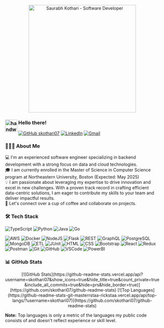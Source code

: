 <p align="center">
  <img src="https://github.com/user-attachments/assets/c2faa6ed-90b8-43d5-8b77-4e6f9e77e571" alt="Saurabh Kothari - Software Developer" height="350" width="auto" />
</p>

### <img alt="handwavegif" src="https://user-images.githubusercontent.com/39513876/112366216-8cfe7400-8cfe-11eb-8116-7d3dbae20e97.gif" width="40" align="left"/> Hello there!
[![GitHub skothari07](https://img.shields.io/github/followers/skothari07?label=follow&style=social)](https://github.com/skothari07) 
<a href="https://www.linkedin.com/in/saurabh-kothari110599/"><img alt="LinkedIn" src="https://img.shields.io/badge/linkedin%20-%230077B5.svg?&style=flat&logo=linkedin&logoColor=white"/></a> 
<a href="mailto:kothari.sau@northeastern.edu"><img alt="Gmail" src="https://img.shields.io/badge/Gmail-D14836?style=flat&logo=gmail&logoColor=white"/></a>

### 👨🏻‍💻 About Me

💻 I'm an experienced software engineer specializing in backend development with a strong focus on data and cloud technologies.  
🎓 I am currently enrolled in the Master of Science in Computer Science program at Northeastern University, Boston (Expected: May 2025)  
💡 I am passionate about leveraging my expertise to drive innovation and excel in new challenges. With a proven track record in crafting efficient data-centric solutions, I am eager to contribute my skills to your team and deliver impactful results.  
💬 Let's connect over a cup of coffee and collaborate on projects.  

### 🛠 Tech Stack

![TypeScript](https://img.shields.io/badge/-TypeScript-007ACC?style=flat&logo=typescript&logoColor=white) 
![Python](https://img.shields.io/badge/-Python-306998?style=flat&logo=python&logoColor=white) 
![Java](https://img.shields.io/badge/-Java-007396?style=flat&logo=java&logoColor=white) 
![Go](https://img.shields.io/badge/-Go-00ADD8?style=flat&logo=go&logoColor=white) 

![AWS](https://img.shields.io/badge/-AWS-232F3E?style=flat&logo=amazon-aws&logoColor=white) 
![Docker](https://img.shields.io/badge/-Docker-0db7ed?style=flat&logo=docker&logoColor=white) 
![NodeJS](https://img.shields.io/badge/-NodeJS-003300?style=flat&logo=node.js&logoColor=white) 
![Flask](https://img.shields.io/badge/-Flask-000000?style=flat&logo=flask&logoColor=white) 
![REST](https://img.shields.io/badge/-REST-7F7F7F?style=flat&logo=rest&logoColor=white) 
![GraphQL](https://img.shields.io/badge/-GraphQL-E10098?style=flat&logo=graphql&logoColor=white) 
![PostgreSQL](https://img.shields.io/badge/-PostgreSQL-003B6F?style=flat&logo=postgresql&logoColor=white) 
![MongoDB](https://img.shields.io/badge/-MongoDB-47A048?style=flat&logo=mongodb&logoColor=white) 
![ETL](https://img.shields.io/badge/-ETL-6C63FF?style=flat&logo=apache&logoColor=white) 
![JUnit](https://img.shields.io/badge/-JUnit-25A162?style=flat&logo=junit&logoColor=white) 
![HTML](https://img.shields.io/badge/-HTML-E44D26?style=flat&logo=html5&logoColor=white) 
![CSS](https://img.shields.io/badge/-CSS-263CE7?style=flat&logo=css3&logoColor=white) 
![Bootstrap](https://img.shields.io/badge/-Bootstrap-563D7C?style=flat&logo=bootstrap&logoColor=white) 
![React](https://img.shields.io/badge/-React-20232A?style=flat&logo=react&logoColor=61DAFB) 
![Redux](https://img.shields.io/badge/-Redux-764ABC?style=flat&logo=redux&logoColor=white) 
![Postman](https://img.shields.io/badge/-Postman-FF6C37?style=flat&logo=postman&logoColor=white) 
![Git](https://img.shields.io/badge/-Git-F05032?style=flat&logo=git&logoColor=white) 
![GitHub](https://img.shields.io/badge/-GitHub-181717?style=flat&logo=github&logoColor=white) 
![VSCode](https://img.shields.io/badge/-VSCode-007ACC?style=flat&logo=visual-studio-code&logoColor=white) 
![PowerBI](https://img.shields.io/badge/-Power_BI-EDC32B?style=flat&logo=powerbi&logoColor=white) 

### 📊 GitHub Stats

<p align="center">
  [![GitHub Stats](https://github-readme-stats.vercel.app/api?username=skothari07&show_icons=true&hide_title=true&count_private=true&include_all_commits=true&hide=prs&hide_border=true)](https://github.com/skothari07/github-readme-stats)
  [![Top Languages](https://github-readme-stats-git-masterrstaa-rickstaa.vercel.app/api/top-langs/?username=skothari07)](https://github.com/skothari07/github-readme-stats)
</p>
<b>Note:</b> Top languages is only a metric of the languages my public code consists of and doesn't reflect experience or skill level.
